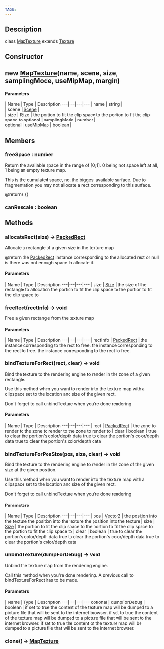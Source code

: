 ```yaml
---
TAGS:
---
```

## Description

class [MapTexture](/classes/3.0/MapTexture) extends [Texture](/classes/3.0/Texture)



## Constructor

## new [MapTexture](/classes/3.0/MapTexture)(name, scene, size, samplingMode, useMipMap, margin)



#### Parameters
 | Name | Type | Description
---|---|---|---
 | name | string |   
 | scene | [Scene](/classes/3.0/Scene) |   
 | size | ISize |   the portion to fit the clip space to  the portion to fit the clip space to
optional | samplingMode | number |  
optional | useMipMap | boolean | 
## Members

### freeSpace : number

Return the available space in the range of [O;1]. 0 being not space left at all, 1 being an empty texture map.

This is the cumulated space, not the biggest available surface. Due to fragmentation you may not allocate a rect corresponding to this surface.

@returns {}

### canRescale : boolean



## Methods

### allocateRect(size) &rarr; [PackedRect](/classes/3.0/PackedRect)

Allocate a rectangle of a given size in the texture map

@return the [PackedRect](/classes/3.0/PackedRect) instance corresponding to the allocated rect or null is there was not enough space to allocate it.

#### Parameters
 | Name | Type | Description
---|---|---|---
 | size | [Size](/classes/3.0/Size) |  the size of the rectangle to allocation  the portion to fit the clip space to  the portion to fit the clip space to

### freeRect(rectInfo) &rarr; void

Free a given rectangle from the texture map

#### Parameters
 | Name | Type | Description
---|---|---|---
 | rectInfo | [PackedRect](/classes/3.0/PackedRect) |  the instance corresponding to the rect to free.  the instance corresponding to the rect to free.  the instance corresponding to the rect to free.

### bindTextureForRect(rect, clear) &rarr; void

Bind the texture to the rendering engine to render in the zone of a given rectangle.

Use this method when you want to render into the texture map with a clipspace set to the location and size of the given rect.

Don't forget to call unbindTexture when you're done rendering

#### Parameters
 | Name | Type | Description
---|---|---|---
 | rect | [PackedRect](/classes/3.0/PackedRect) |  the zone to render to  the zone to render to  the zone to render to
 | clear | boolean |  true to clear the portion's color/depth data  true to clear the portion's color/depth data  true to clear the portion's color/depth data
### bindTextureForPosSize(pos, size, clear) &rarr; void

Bind the texture to the rendering engine to render in the zone of the given size at the given position.

Use this method when you want to render into the texture map with a clipspace set to the location and size of the given rect.

Don't forget to call unbindTexture when you're done rendering

#### Parameters
 | Name | Type | Description
---|---|---|---
 | pos | [Vector2](/classes/3.0/Vector2) |  the position into the texture  the position into the texture  the position into the texture
 | size | [Size](/classes/3.0/Size) |  the portion to fit the clip space to  the portion to fit the clip space to  the portion to fit the clip space to
 | clear | boolean |  true to clear the portion's color/depth data  true to clear the portion's color/depth data  true to clear the portion's color/depth data
### unbindTexture(dumpForDebug) &rarr; void

Unbind the texture map from the rendering engine.

Call this method when you're done rendering. A previous call to bindTextureForRect has to be made.

#### Parameters
 | Name | Type | Description
---|---|---|---
optional | dumpForDebug | boolean |  if set to true the content of the texture map will be dumped to a picture file that will be sent to the internet browser.  if set to true the content of the texture map will be dumped to a picture file that will be sent to the internet browser.  if set to true the content of the texture map will be dumped to a picture file that will be sent to the internet browser.

### clone() &rarr; [MapTexture](/classes/3.0/MapTexture)


